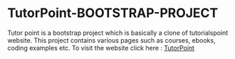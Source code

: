 # TutorPoint-BOOTSTRAP-PROJECT
Tutor point is a bootstrap project which is basically a clone of tutorialspoint website. This project contains various pages such as courses, ebooks, coding examples etc.
To visit the website click here : [TutorPoint](https://raw.githack.com/sweekriti121/TutorPoint-BOOTSTRAP-PROJECT/main/home.html)

